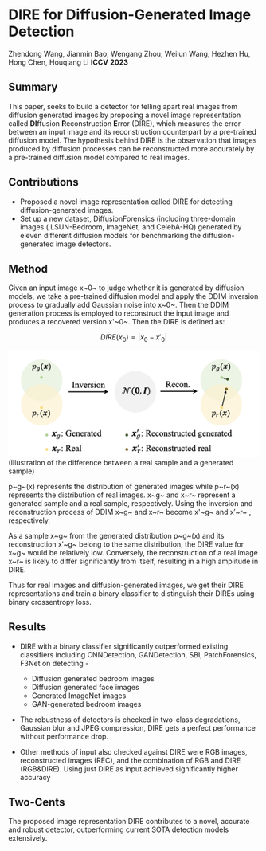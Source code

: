 
# DIRE for Diffusion-Generated Image Detection
Zhendong Wang, Jianmin Bao, Wengang Zhou, Weilun Wang, Hezhen Hu, Hong Chen, Houqiang Li **ICCV**  **2023**

## Summary


This paper, seeks to build a detector for telling apart real images from diffusion generated images by proposing a novel image representation called **DI**ffusion **R**econstruction **E**rror (DIRE), which measures the error between an input image and its reconstruction counterpart by a pre-trained diffusion model. The hypothesis behind DIRE is the observation that images produced by diffusion processes can be reconstructed more accurately by a pre-trained diffusion model compared to real images.


## Contributions

  
- Proposed a novel image representation called DIRE for detecting diffusion-generated images.
- Set up a new dataset, DiffusionForensics (including three-domain images ( LSUN-Bedroom, ImageNet, and CelebA-HQ) generated by eleven different diffusion models for benchmarking the diffusion-generated image detectors.

  
## Method


Given an input image x~0~ to judge whether it is generated by diffusion models, we take a pre-trained diffusion model and apply the DDIM inversion process to gradually add Gaussian noise into x~0~. Then the DDIM generation process is employed to reconstruct the input image and produces a recovered version x'~0~. Then the DIRE is defined as:

 
$$
DIRE(x_{0}) = |x_{0} - x'_{0}|
$$


<img  src='../images/DIRE.png'  style="max-width:100%"> (Illustration of the difference between a real sample and a generated sample)

p~g~(x) represents the distribution of generated images while p~r~(x) represents the distribution of real images. x~g~ and x~r~ represent a generated sample and a real sample, respectively. Using the inversion and reconstruction process of DDIM x~g~ and x~r~ become x'~g~ and x′~r~ , respectively.
 
As a sample x~g~ from the generated distribution p~g~(x) and its reconstruction x′~g~ belong to the same distribution, the DIRE value for x~g~ would be relatively low. Conversely, the reconstruction of a real image x~r~ is likely to differ significantly from itself, resulting in a high amplitude in DIRE.


Thus for real images and diffusion-generated images, we get their DIRE representations and train a binary classifier to distinguish their DIREs using binary crossentropy loss.


## Results

- DIRE with a binary classifier significantly outperformed existing classifiers including CNNDetection, GANDetection, SBI, PatchForensics, F3Net on detecting - 
	* Diffusion generated bedroom images
	* Diffusion generated face images	
	* Generated ImageNet images
	* GAN-generated bedroom images

- The robustness of detectors is checked in two-class degradations, Gaussian blur and JPEG compression, DIRE gets a perfect performance without performance drop.

- Other methods of input also checked against DIRE were RGB images, reconstructed images (REC), and the combination of RGB and DIRE (RGB&DIRE). Using just DIRE as input achieved significantly higher accuracy


## Two-Cents

The proposed image representation DIRE contributes to a novel, accurate and robust detector, outperforming current SOTA detection models extensively. 